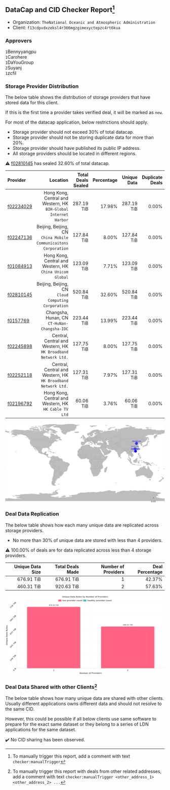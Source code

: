 ## DataCap and CID Checker Report[^1]
 - Organization: `TheNational Oceanic and Atmospheric Administration`
 - Client: `f13cdpvdxzeksl4r366mgzgimexyctepzc4rt6kua`
### Approvers
`1`Bennyyangpu<br/>`1`Carohere<br/>`1`DaYouGroup<br/>`2`Suyanj<br/>`1`zcfil

### Storage Provider Distribution
The below table shows the distribution of storage providers that have stored data for this client.

If this is the first time a provider takes verified deal, it will be marked as `new`.

For most of the datacap application, below restrictions should apply.
 - Storage provider should not exceed 30% of total datacap.
 - Storage provider should not be storing duplicate data for more than 20%.
 - Storage provider should have published its public IP address.
 - All storage providers should be located in different regions.

⚠️ [f02810145](https://filfox.info/en/address/f02810145) has sealed 32.60% of total datacap.

| Provider                                              |                                                            Location | Total Deals Sealed | Percentage | Unique Data | Duplicate Deals |
| :---------------------------------------------------- | ------------------------------------------------------------------: | -----------------: | ---------: | ----------: | --------------: |
| [f02234029](https://filfox.info/en/address/f02234029) | Hong Kong, Central and Western, HK<br/>`BIH-Global Internet Harbor` |         287.19 TiB |     17.98% |  287.19 TiB |           0.00% |
| [f02247136](https://filfox.info/en/address/f02247136) |  Beijing, Beijing, CN<br/>`China Mobile Communicaitons Corporation` |         127.84 TiB |      8.00% |  127.84 TiB |           0.00% |
| [f01084913](https://filfox.info/en/address/f01084913) |        Hong Kong, Central and Western, HK<br/>`China Unicom Global` |         123.09 TiB |      7.71% |  123.09 TiB |           0.00% |
| [f02810145](https://filfox.info/en/address/f02810145) |              Beijing, Beijing, CN<br/>`Cloud Computing Corporation` |         520.84 TiB |     32.60% |  520.84 TiB |           0.00% |
| [f0157769](https://filfox.info/en/address/f0157769)   |                     Changsha, Hunan, CN<br/>`CT-HuNan-Changsha-IDC` |         223.44 TiB |     13.99% |  223.44 TiB |           0.00% |
| [f02245898](https://filfox.info/en/address/f02245898) |    Central, Central and Western, HK<br/>`HK Broadband Network Ltd.` |         127.75 TiB |      8.00% |  127.75 TiB |           0.00% |
| [f02252118](https://filfox.info/en/address/f02252118) |    Central, Central and Western, HK<br/>`HK Broadband Network Ltd.` |         127.31 TiB |      7.97% |  127.31 TiB |           0.00% |
| [f02196792](https://filfox.info/en/address/f02196792) |            Hong Kong, Central and Western, HK<br/>`HK Cable TV Ltd` |          60.06 TiB |      3.76% |   60.06 TiB |           0.00% |

<img src="https://raw.githubusercontent.com/data-preservation-programs/filplus-checker-assets/main/filecoin-project/filecoin-plus-large-datasets/issues/2014/1697189861166.png"/>

### Deal Data Replication
The below table shows how each many unique data are replicated across storage providers.

- No more than 30% of unique data are stored with less than 4 providers.

⚠️ 100.00% of deals are for data replicated across less than 4 storage providers.

| Unique Data Size | Total Deals Made | Number of Providers | Deal Percentage |
| ---------------: | ---------------: | ------------------: | --------------: |
|       676.91 TiB |       676.91 TiB |                   1 |          42.37% |
|       460.31 TiB |       920.63 TiB |                   2 |          57.63% |

<img src="https://raw.githubusercontent.com/data-preservation-programs/filplus-checker-assets/main/filecoin-project/filecoin-plus-large-datasets/issues/2014/1697189862059.png"/>

### Deal Data Shared with other Clients[^3]
The below table shows how many unique data are shared with other clients.
Usually different applications owns different data and should not resolve to the same CID.

However, this could be possible if all below clients use same software to prepare for the exact same dataset or they belong to a series of LDN applications for the same dataset.

✔️ No CID sharing has been observed.

[^1]: To manually trigger this report, add a comment with text `checker:manualTrigger`

[^2]: Deals from those addresses are combined into this report as they are specified with `checker:manualTrigger`

[^3]: To manually trigger this report with deals from other related addresses, add a comment with text `checker:manualTrigger <other_address_1> <other_address_2> ...`
